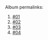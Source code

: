 Album permalinks:

1. [#01](http://www.xiuren.org/mygirl-249.html)
2. [#02](http://www.xiuren.org/miitao-121.html)
3. [#03](http://www.xiuren.org/miitao-119.html)
4. [#04](http://www.xiuren.org/miitao-116.html)
